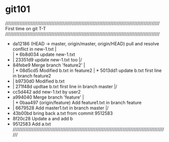 # git101
/////////////////////////////////////////////////////////////////////////////////////////////////
First time on git T-T
/////////////////////////////////////////////////////////////////////////////////////////////////
*   da12186 (HEAD -> master, origin/master, origin/HEAD) pull and resolve conflict in new-1.txt
|\
| * 6b8d034 update new-1.txt
* | 23351d9 update new-1.txt too
|/
*   84febe9 Merge branch 'feature2'
|\
| * 08d5cd5 Modified b.txt in feature2
| * 5013dd1 update b.txt first line in branch feature2
* | b9730d0 Modified b.txt
* | 271f48d updtae b.txt first line in branch master
|/
* cc5d442 add new-1.txt by user2
*   a994040 Merge branch 'feature'
|\
| * 0baa497 (origin/feature) Add feature1.txt in branch feature
* | 6679528 Add master1.txt in branch master
|/
* 43b00bd bring back a.txt from commit 9512583
* 8f20c28 Update a and add b
* 9512583 Add a.txt
//////////////////////////////////////////////////////////////////////////////////////////////////
